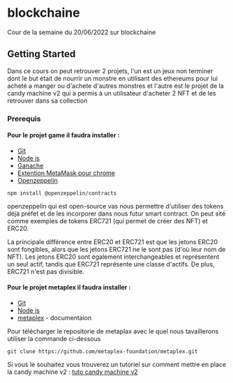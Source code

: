 # blockchaine
Cour de la semaine du 20/06/2022 sur blockchaine

## Getting Started

Dans ce cours on peut retrouver 2 projets, l'un est un jeux non terminer dont le but était de nourrir un monstre en utilisant des ethereums pour lui acheté a manger ou d'achete d'autres monstres et l'autre est le projet de la candy machine v2 qui a permis à un utilisateur d'acheter 2 NFT et de les retrouver dans sa collection

### Prerequis

#### Pour le projet game il faudra installer : 

* [Git](https://git-scm.com/) 
* [Node js](https://nodejs.org/en/) 
* [Ganache](https://trufflesuite.com/ganache/) 
* [Extention MetaMask pour chrome]() 
* [Openzeppelin](https://www.npmjs.com/package/openzeppelin-solidity) 

```
npm install @openzeppelin/contracts
```

openzeppelin qui est open-source vas nous permettre d'utiliser des tokens déjà préfet et de les incorporer dans nous futur smart contract. On peut sité comme exemples de tokens ERC721 (qui permet de créer des NFT) et ERC20.

La principale différence entre ERC20 et ERC721 est que les jetons ERC20 sont fongibles, alors que les jetons ERC721 ne le sont pas (d'où leur nom de NFT).
Les jetons ERC20 sont également interchangeables et représentent un seul actif, tandis que ERC721 représente une classe d'actifs. De plus, ERC721 n'est pas divisible.

#### Pour le projet metaplex il faudra installer :

* [Git](https://git-scm.com/) 
* [Node js](https://nodejs.org/en/) 
* [metaplex](https://docs.metaplex.com/candy-machine-v2/introduction) - documentaion

Pour télécharger le repositorie de metaplax avec le quel nous tavaillerons utiliser la commande ci-dessous

```
git clone https://github.com/metaplex-foundation/metaplex.git
```
Si vous le souhaitez vous trouverez un tutoriel sur comment mettre en place la candy machine v2 : [tuto candy machine v2](https://www.youtube.com/watch?v=AJNxmBDRDAk)

